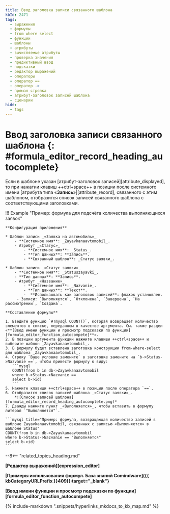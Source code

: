 ```yaml
---
title: Ввод заголовка записи связанного шаблона
kbId: 2471
tags:
  - выражения
  - формулы
  - from where select
  - функции
  - шаблоны
  - атрибуты
  - вычисляемые атрибуты
  - проверка значения
  - предиктивный ввод
  - подсказки
  - редактор выражений
  - операторы
  - оператор ==
  - оператор ->
  - прямая стрелка
  - атрибут-заголовок записей шаблона
  - сценарии
hide:
  - tags
---
```


# Ввод заголовка записи связанного шаблона {: #formula_editor_record_heading_autocomplete}

Если в шаблоне указан [атрибут-заголовок записей][attribute_displayed], то при нажатии клавиш ++ctrl+space++ в позиции после системного имени [атрибута типа «**Запись**»][attribute_record], связанного с этим шаблоном, отобразится список записей связанного шаблона с соответствующими заголовками.

!!! Example "Пример: формула для подсчёта количества выполняющихся заявок"

    **Конфигурация приложения**

    * Шаблон записи _«Заявка на автомобиль»_
        - **Системное имя**: _Zayavkanaavtomobil_.
        - Атрибут _«Статус»_
            - **Системное имя**: _Status_.
            - **Тип данных**: **Запись**.
            - **Связанный шаблон**: _Статус заявки_.
    
    * Шаблон записи _«Статус заявки»_
        - **Системное имя**: _Statuszayavki_.
        - **Тип данных**: **Запись**.
        - Атрибут _«Название»_
            - **Системное имя**: _Nazvanie_.
            - **Тип данных**: **Текст**.
            -  **Использовать как заголовок записей**: флажок установлен.
         - Записи: `Выполняется`, `Отклонена`, `Завершена`, `На рассмотрении`, `Создана`.
    
    **Составление формулы**
    
    1. Введите функцию `#!mysql COUNT()`, которая возвращает количество элементов в списке, переданном в качестве аргумента. См. также раздел «**[Ввод имени функции и просмотр подсказки по функции][formula_editor_function_autocompete]**».
    2. В позиции аргумента функции нажмите клавиши ++ctrl+space++ и выберите шаблон _Zayavkanaavtomobil_.
    3. В формулу будет вставлена заготовка конструкции from-where-select для шаблона _Zayavkanaavtomobil_.
    4. Строку `Ваше условие замените` в заготовке замените на `b->Status->Nazvanie ==`, чтобы привести формулу к виду:
       ```mysql
       COUNT(from b in db->Zayavkanaavtomobil 
       where b->Status->Nazvanie ==
       select b->id)
       ```
    5. Нажмите клавиши ++ctrl+space++ в позиции после оператора `==`.
    6. Отобразится список записей шаблона _«Статус заявки»_.
        *![Список записей шаблона](formula_editor_record_heading_autocomplete.png)*
    7. Дважды нажмите пункт _«Выполняется»_, чтобы вставить в формулу литерал `"Выполняется"`.
    
    ```mysql title="Пример: формула, возвращающая количество записей в шаблоне Zayavkanaavtomobil, связанных с записью «Выполняется» в шаблоне Status"
    COUNT(from b in db->Zayavkanaavtomobil 
    where b->Status->Nazvanie == "Выполняется" 
    select b->id)
    ```

--8<-- "related_topics_heading.md"

**[Редактор выражений][expression_editor]**

**[Примеры использования формул. База знаний Comindware]({{ kbCategoryURLPrefix }}409){:target="_blank"}**

**[Ввод имени функции и просмотр подсказки по функции][formula_editor_function_autocompete]**

{% include-markdown ".snippets/hyperlinks_mkdocs_to_kb_map.md" %}
